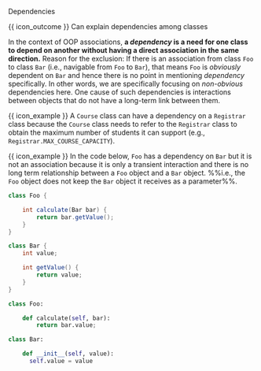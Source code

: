 <span id="title">Dependencies</span>

<span id="prereqs"></span>

<span id="outcomes">{{ icon_outcome }} Can explain dependencies among classes</span>

<div id="body">

In the context of OOP associations, **a _dependency_ is a need for one class to depend on another without having a direct association in the same direction.** Reason for the exclusion: If there is an association from class `Foo` to class `Bar` (i.e., navigable from `Foo` to `Bar`), that means `Foo` is _obviously_ dependent on `Bar` and hence there is no point in mentioning _dependency_ specifically. In other words, we are specifically focusing on _non-obvious_ dependencies here. One cause of such dependencies is interactions between objects that do not have a long-term link between them.

<box>

{{ icon_example }} A `Course` class can have a dependency on a `Registrar` class because the `Course` class needs to refer to the `Registrar` class to obtain the maximum number of students it can support (e.g., `Registrar.MAX_COURSE_CAPACITY`).

</box>

<box>

{{ icon_example }} In the code below, `Foo` has a dependency on `Bar` but it is not an association because it is only a <tooltip content="temporary">transient</tooltip> interaction and there is no long term relationship between a `Foo` object and a `Bar` object. %%i.e., the `Foo` object does not keep the `Bar` object it receives as a parameter%%.

<div class="alt-java">

```java
class Foo {

    int calculate(Bar bar) {
        return bar.getValue();
    }
}

class Bar {
    int value;

    int getValue() {
        return value;
    }
}
```
</div>
<div class="alt-python">

```python
class Foo:

    def calculate(self, bar):
        return bar.value;

class Bar:

    def __init__(self, value):
      self.value = value
```
</div>

</box>


</div>

<div id="extras">
</div>
